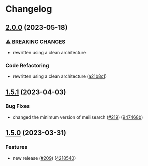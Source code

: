 # Changelog

## [2.0.0](https://github.com/edm-su/api/compare/v1.5.1...v2.0.0) (2023-05-18)


### ⚠ BREAKING CHANGES

* rewritten using a clean architecture

### Code Refactoring

* rewritten using a clean architecture ([a21b8c1](https://github.com/edm-su/api/commit/a21b8c1fdde2caab406e408603ac1ca8daa666ba))

## [1.5.1](https://github.com/edm-su/api/compare/v1.5.0...v1.5.1) (2023-04-03)


### Bug Fixes

* changed the minimum version of meilisearch ([#219](https://github.com/edm-su/api/issues/219)) ([947468b](https://github.com/edm-su/api/commit/947468bbb22886d0355826c448fd9f92cd223fa7))

## [1.5.0](https://github.com/edm-su/api/compare/v1.4.5...v1.5.0) (2023-03-31)


### Features

* new release ([#209](https://github.com/edm-su/api/issues/209)) ([4218540](https://github.com/edm-su/api/commit/421854026cd21e8400747bb5ed4a205ff897f7e8))
